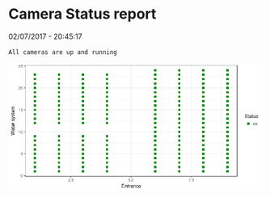 Camera Status report
================
02/07/2017 - 20:45:17

    All cameras are up and running

![](camreport_files/figure-markdown_github/unnamed-chunk-2-1.png)
